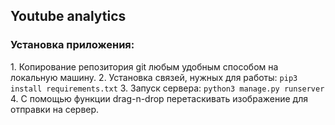 <h2>Youtube analytics</h2>


<h3>Установка приложения:</h3>
1. Копирование репозитория git любым удобным способом на локальную машину.
2. Установка связей, нужных для работы:
<code>pip3 install requirements.txt</code>
3. Запуск сервера:
<code>python3 manage.py runserver</code>
4. С помощью функции drag-n-drop перетаскивать изображение для отправки на сервер.